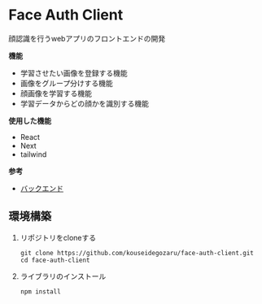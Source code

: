 # Face Auth Client
顔認識を行うwebアプリのフロントエンドの開発

**機能**
 - 学習させたい画像を登録する機能
 - 画像をグループ分けする機能
 - 顔画像を学習する機能
 - 学習データからどの顔かを識別する機能

**使用した機能**
 - React
 - Next
 - tailwind

**参考**
 - [バックエンド](https://github.com/kouseidegozaru/face-auth)

## 環境構築
1. リポジトリをcloneする
   ```
   git clone https://github.com/kouseidegozaru/face-auth-client.git
   cd face-auth-client
   ```
2. ライブラリのインストール
   ```
   npm install
   ```
